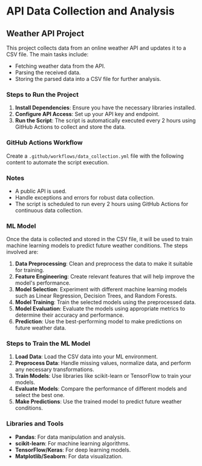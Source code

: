# API Data Collection and Analysis

## Weather API Project

This project collects data from an online weather API and updates it to a CSV file. The main tasks include:

- Fetching weather data from the API.
- Parsing the received data.
- Storing the parsed data into a CSV file for further analysis.

### Steps to Run the Project

1. **Install Dependencies**: Ensure you have the necessary libraries installed.
2. **Configure API Access**: Set up your API key and endpoint.
3. **Run the Script**: The script is automatically executed every 2 hours using GitHub Actions to collect and store the data.

### GitHub Actions Workflow

Create a `.github/workflows/data_collection.yml` file with the following content to automate the script execution.

### Notes

- A public API is used.
- Handle exceptions and errors for robust data collection.
- The script is scheduled to run every 2 hours using GitHub Actions for continuous data collection.

### ML Model

Once the data is collected and stored in the CSV file, it will be used to train machine learning models to predict future weather conditions. The steps involved are:

1. **Data Preprocessing**: Clean and preprocess the data to make it suitable for training.
2. **Feature Engineering**: Create relevant features that will help improve the model's performance.
3. **Model Selection**: Experiment with different machine learning models such as Linear Regression, Decision Trees, and Random Forests.
4. **Model Training**: Train the selected models using the preprocessed data.
5. **Model Evaluation**: Evaluate the models using appropriate metrics to determine their accuracy and performance.
6. **Prediction**: Use the best-performing model to make predictions on future weather data.

### Steps to Train the ML Model

1. **Load Data**: Load the CSV data into your ML environment.
2. **Preprocess Data**: Handle missing values, normalize data, and perform any necessary transformations.
3. **Train Models**: Use libraries like scikit-learn or TensorFlow to train your models.
4. **Evaluate Models**: Compare the performance of different models and select the best one.
5. **Make Predictions**: Use the trained model to predict future weather conditions.

### Libraries and Tools

- **Pandas**: For data manipulation and analysis.
- **scikit-learn**: For machine learning algorithms.
- **TensorFlow/Keras**: For deep learning models.
- **Matplotlib/Seaborn**: For data visualization.
